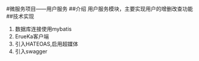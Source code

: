 #微服务项目——用户服务
##介绍
用户服务模块，主要实现用户的增删改查功能
##技术实现
1. 数据库连接使用mybatis
2. ErueKa客户端
3. 引入HATEOAS,启用超媒体
4. 引入swagger